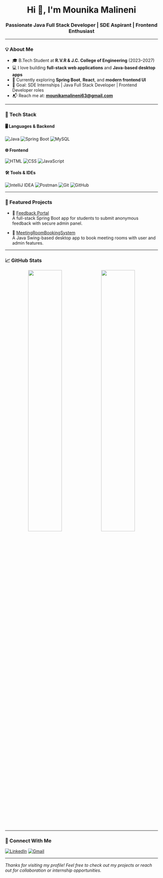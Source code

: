<h1 align="center">Hi 👋, I'm Mounika Malineni</h1>
<h3 align="center">Passionate Java Full Stack Developer | SDE Aspirant | Frontend Enthusiast</h3>

---

### 💡 About Me
- 🎓 B.Tech Student at **R.V.R & J.C. College of Engineering** (2023–2027)  
- 💻 I love building **full-stack web applications** and **Java-based desktop apps**
- 🌱 Currently exploring **Spring Boot**, **React**, and **modern frontend UI**
- 🎯 Goal: SDE Internships | Java Full Stack Developer | Frontend Developer roles
- 📬 Reach me at: **mounikamalineni63@gmail.com**

---

### 🚀 Tech Stack

#### 🖥️ Languages & Backend
![Java](https://img.shields.io/badge/Java-007396?style=flat-square&logo=java&logoColor=white)
![Spring Boot](https://img.shields.io/badge/Spring%20Boot-6DB33F?style=flat-square&logo=spring-boot&logoColor=white)
![MySQL](https://img.shields.io/badge/MySQL-005C84?style=flat-square&logo=mysql&logoColor=white)

#### 🌐 Frontend
![HTML](https://img.shields.io/badge/HTML5-E34F26?style=flat-square&logo=html5&logoColor=white)
![CSS](https://img.shields.io/badge/CSS3-1572B6?style=flat-square&logo=css3&logoColor=white)
![JavaScript](https://img.shields.io/badge/JavaScript-F7DF1E?style=flat-square&logo=javascript&logoColor=black)

#### 🛠️ Tools & IDEs
![IntelliJ IDEA](https://img.shields.io/badge/IntelliJIDEA-000000?style=flat-square&logo=intellij-idea&logoColor=white)
![Postman](https://img.shields.io/badge/Postman-FF6C37?style=flat-square&logo=postman&logoColor=white)
![Git](https://img.shields.io/badge/Git-F05032?style=flat-square&logo=git&logoColor=white)
![GitHub](https://img.shields.io/badge/GitHub-181717?style=flat-square&logo=github&logoColor=white)

---

### 📌 Featured Projects

- 🔐 [Feedback Portal](https://github.com/mounikamalineni26/feedback-portal)  
  A full-stack Spring Boot app for students to submit anonymous feedback with secure admin panel.

- 🏢 [MeetingRoomBookingSystem](https://github.com/mounikamalineni26/MeetingRoomBookingSystem)  
  A Java Swing-based desktop app to book meeting rooms with user and admin features.

---

### 📈 GitHub Stats

<p align="center">
  <img src="https://github-readme-stats.vercel.app/api?username=mounikamalineni26&show_icons=true&theme=radical" width="47%"/>
  <img src="https://github-readme-streak-stats.herokuapp.com/?user=mounikamalineni26&theme=radical" width="47%"/>
</p>

---

### 🔗 Connect With Me

[![LinkedIn](https://img.shields.io/badge/Mounika%20Malineni-0077B5?style=flat-square&logo=linkedin&logoColor=white)](https://www.linkedin.com/in/mounikamalineni)
[![Gmail](https://img.shields.io/badge/Gmail-D14836?style=flat-square&logo=gmail&logoColor=white)](mailto:mounikamalineni63@gmail.com)

---

*Thanks for visiting my profile! Feel free to check out my projects or reach out for collaboration or internship opportunities.*
